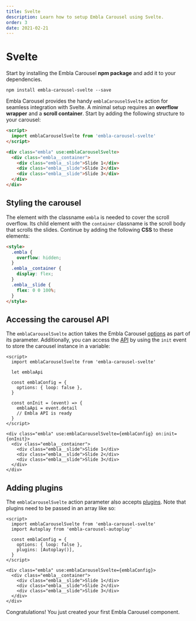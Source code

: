 ```yaml
---
title: Svelte
description: Learn how to setup Embla Carousel using Svelte.
order: 3
date: 2021-02-21
---
```


# Svelte

Start by installing the Embla Carousel **npm package** and add it to your dependencies.

```shell
npm install embla-carousel-svelte --save
```

Embla Carousel provides the handy `emblaCarouselSvelte` action for seamless integration with Svelte. A minimal setup requires an **overflow wrapper** and a **scroll container**. Start by adding the following structure to your carousel:

```html
<script>
  import emblaCarouselSvelte from 'embla-carousel-svelte'
</script>

<div class="embla" use:emblaCarouselSvelte>
  <div class="embla__container">
    <div class="embla__slide">Slide 1</div>
    <div class="embla__slide">Slide 2</div>
    <div class="embla__slide">Slide 3</div>
  </div>
</div>
```

## Styling the carousel

The element with the classname `embla` is needed to cover the scroll overflow. Its child element with the `container` classname is the scroll body that scrolls the slides. Continue by adding the following **CSS** to these elements:

```html
<style>
  .embla {
    overflow: hidden;
  }
  .embla__container {
    display: flex;
  }
  .embla__slide {
    flex: 0 0 100%;
  }
</style>
```

## Accessing the carousel API

The `emblaCarouselSvelte` action takes the Embla Carousel [options](/api/options/) as part of its parameter. Additionally, you can access the [API](/api/) by using the `init` event to store the carousel instance in a variable:

```html{6-8, 10-13, 16}
<script>
  import emblaCarouselSvelte from 'embla-carousel-svelte'

  let emblaApi

  const emblaConfig = {
    options: { loop: false },
  }

  const onInit = (event) => {
    emblaApi = event.detail
    // Embla API is ready
  }
</script>

<div class="embla" use:emblaCarouselSvelte={emblaConfig} on:init={onInit}>
  <div class="embla__container">
    <div class="embla__slide">Slide 1</div>
    <div class="embla__slide">Slide 2</div>
    <div class="embla__slide">Slide 3</div>
  </div>
</div>
```

## Adding plugins

The `emblaCarouselSvelte` action parameter also accepts [plugins](/plugins/). Note that plugins need to be passed in an array like so:

```html{3, 7}
<script>
  import emblaCarouselSvelte from 'embla-carousel-svelte'
  import Autoplay from 'embla-carousel-autoplay'

  const emblaConfig = {
    options: { loop: false },
    plugins: [Autoplay()],
  }
</script>

<div class="embla" use:emblaCarouselSvelte={emblaConfig}>
  <div class="embla__container">
    <div class="embla__slide">Slide 1</div>
    <div class="embla__slide">Slide 2</div>
    <div class="embla__slide">Slide 3</div>
  </div>
</div>
```

Congratulations! You just created your first Embla Carousel component.
